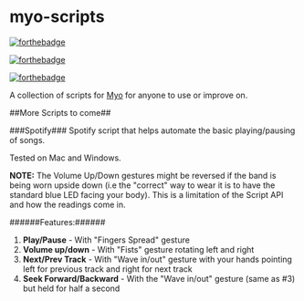 myo-scripts
===========
[![forthebadge](http://forthebadge.com/badges/designed-in-ms-paint.svg)](http://forthebadge.com)

[![forthebadge](http://forthebadge.com/badges/built-with-swag.svg)](http://forthebadge.com)

[![forthebadge](http://forthebadge.com/badges/powered-by-jeffs-keyboard.svg)](http://forthebadge.com)

A collection of scripts for [Myo](https://www.thalmic.com/en/myo/ "Myo") for anyone to use or improve on.

##More Scripts to come##

###Spotify###
Spotify script that helps automate the basic playing/pausing of songs.

Tested on Mac and Windows.

**NOTE:** The Volume Up/Down gestures might be reversed if the band is being worn upside down (i.e the "correct" way to wear it is to have the standard blue LED facing your body). This is a limitation of the Script API and how the readings come in.

######Features:######
1. **Play/Pause** - With "Fingers Spread" gesture
2. **Volume up/down** - With "Fists" gesture rotating left and right
3. **Next/Prev Track** - With "Wave in/out" gesture with your hands pointing left for previous track and right for next track
4. **Seek Forward/Backward** - With the "Wave in/out" gesture (same as #3) but held for half a second

